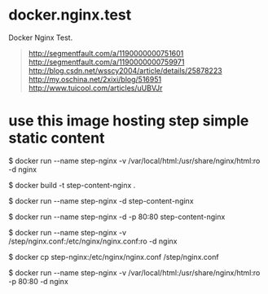 # docker.nginx.test
Docker Nginx Test.
> http://segmentfault.com/a/1190000000751601
> http://segmentfault.com/a/1190000000759971
> http://blog.csdn.net/wsscy2004/article/details/25878223
> http://my.oschina.net/2xixi/blog/516951
> http://www.tuicool.com/articles/uUBVJr

#  use this image hosting step simple static content
$ docker run --name step-nginx -v /var/local/html:/usr/share/nginx/html:ro -d nginx

$ docker build -t step-content-nginx .

$ docker run --name step-nginx -d step-content-nginx

$ docker run --name step-nginx -d -p 80:80 step-content-nginx

$ docker run --name step-nginx -v /step/nginx.conf:/etc/nginx/nginx.conf:ro -d nginx

$ docker cp step-nginx:/etc/nginx/nginx.conf /step/nginx.conf

$ docker run --name step-nginx -v /var/local/html:/usr/share/nginx/html:ro -p 80:80 -d nginx

